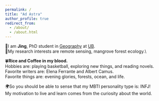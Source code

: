 ```yaml
---
permalink: /
title: "Ad Astra"
author_profile: true
redirect_from: 
  - /about/
  - /about.html
---
```


💫I am <strong>Jing</strong>, PhD student in [Geography](https://www.buffalo.edu/cas/geography.html) at [UB](https://www.buffalo.edu/).\
🏫My research interests are remote sensing, mangrove forest ecology.\

🍀<strong>Rice and Coffee in my blood.</strong>\
Hobbies are: playing basketball, exploring new things, and reading novels.\
Favorite writers are: Elena Ferrante and Albert Camus.\
Favorite things are: evening glories, forests, ocean, and life.

🌍So you should be able to sense that my MBTI personality type is: INFJ!\
My motivation to live and learn comes from the curiosity about the world.

